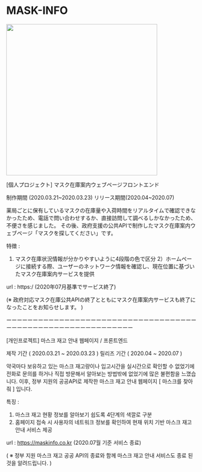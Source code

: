 # MASK-INFO
<img src="/_web.gif" width="400px" />

[個人プロジェクト] マスク在庫案内ウェブページフロントエンド

制作期間 (2020.03.21~2020.03.23)
リリース期間(2020.04~2020.07)

薬局ごとに保有しているマスクの在庫量や入荷時間をリアルタイムで確認できなかったため、電話で問い合わせするか、直接訪問して調べるしかなかったため、不便さを感じました。
その後、政府支援の公共APIで制作したマスク在庫案内ウェブページ「マスクを探してください」です。

特徴 :
1) マスク在庫状況情報が分かりやすいように4段階の色で区分
2）ホームページに接続する際、ユーザーのネットワーク情報を確認し、現在位置に基づいたマスク在庫案内サービスを提供

url : https:/ (2020年07月基準でサービス終了)

(※ 政府対応マスク在庫公共APIの終了とともにマスク在庫案内サービスも終了になったことをお知らせします。 )

ーーーーーーーーーーーーーーーーーーーーーーーーーーーーーーーーーーーーーーーーーーーーーーーーーーーーーーーーーーーー


[개인프로젝트] 마스크 재고 안내 웹페이지 / 프론트엔드

제작 기간 ( 2020.03.21 ~ 2020.03.23 )
릴리즈 기간 ( 2020.04 ~ 2020.07 )

약국마다 보유하고 있는 마스크 재고량이나 입고시간을 실시간으로 확인할 수 없었기에 전화로 문의를 하거나 직접 방문해서 알아보는 방법밖에 없었기에 많은 불편함을 느꼈습니다.
이후,  정부 지원의 공공API로 제작한 마스크 재고 안내 웹페이지 [ 마스크를 찾아줘 ] 입니다.

특징 : 
1) 마스크 재고 현황 정보를 알아보기 쉽도록 4단계의 색깔로 구분
2) 홈페이지 접속 시 사용자의 네트워크 정보를 확인하여 현재 위치 기반 마스크 재고 안내 서비스 제공

url : https://maskinfo.co.kr (2020.07월 기준 서비스 종료)

( ※ 정부 지원 마스크 재고 공공 API의 종료와 함께 마스크 재고 안내 서비스도 종료 된 것을 알려드립니다. )

